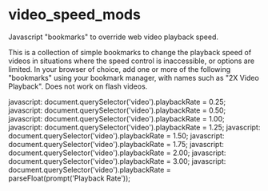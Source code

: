 # video_speed_mods
Javascript "bookmarks" to override web video playback speed.

This is a collection of simple bookmarks to change the playback speed of videos in situations where the speed control is inaccessible, or options are limited.
In your browser of choice, add one or more of the following "bookmarks" using your bookmark manager, with names such as "2X Video Playback". Does not work on flash videos.

javascript: document.querySelector('video').playbackRate = 0.25;
javascript: document.querySelector('video').playbackRate = 0.50;
javascript: document.querySelector('video').playbackRate = 1.00;
javascript: document.querySelector('video').playbackRate = 1.25;
javascript: document.querySelector('video').playbackRate = 1.50;
javascript: document.querySelector('video').playbackRate = 1.75;
javascript: document.querySelector('video').playbackRate = 2.00;
javascript: document.querySelector('video').playbackRate = 3.00;
javascript: document.querySelector('video').playbackRate = parseFloat(prompt('Playback Rate'));
